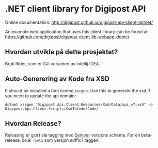 # .NET client library for Digipost API

Online documentation: http://digipost.github.io/digipost-api-client-dotnet/

An example web application that uses this client library can be found at https://github.com/digipost/digipost-client-lib-webapp-dotnet

## Hvordan utvikle på dette prosjektet?
Bruk Rider, som er C#-varianten av Intellij IDEA.

## Auto-Generering av Kode fra XSD
It should be installed a tool named `xscgen`. Use this to generate the xsd if you need to update the api domain:

`dotnet xscgen "Digipost.Api.Client.Resources/Xsd/Data/api_v7.xsd" -o Digipost.Api.Client.Scripts/XsdToCode/Code/`

## Hvordan Release? 

Releasing er gjort via tagging med [Semver](http://semver.org) versjons schema. For en beta-release, bruk `-beta` som versjon suffix i taggen.
